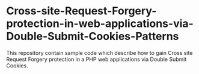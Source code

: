 # Cross-site-Request-Forgery-protection-in-web-applications-via-Double-Submit-Cookies-Patterns
This repository contain sample code which describe how to gain Cross site Request Forgery protection in a PHP web applications via Double Submit Cookies. 
